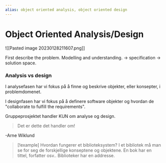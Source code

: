 ```yaml
---
alias: object oriented analysis, object oriented design
---
```


# Object Oriented Analysis/Design

![[Pasted image 20230128211607.png]]

First describe the problem. Modelling and understanding.  -> specification -> solution space. 

### Analysis vs design
I analysefasen har vi fokus på å finne og beskrive objekter, eller konsepter, i problemdomenet.

I designfasen har vi fokus på å definere software objekter og hvordan de "collaborate to fulfill the requirements". 

Gruppeprosjektet handler KUN om analyse og design. 

> Det er dette det handler om! 

-Arne Wiklund

>[!example]
> Hvordan fungerer et biblioteksystem? I et bibliotek må man se for seg de forskjellige konseptene og objektene. En bok har en tittel, forfatter osv.. Biblioteker har en addresse. 